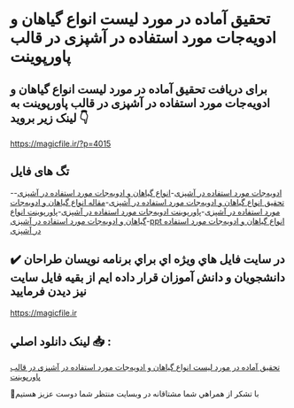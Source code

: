# تحقیق آماده در مورد لیست انواع گیاهان و ادویه‌جات مورد استفاده در آشپزی در قالب پاورپوینت

## برای دریافت تحقیق آماده در مورد لیست انواع گیاهان و ادویه‌جات مورد استفاده در آشپزی در قالب پاورپوینت به لینک زیر بروید 👇

https://magicfile.ir/?p=4015

## تگ های فایل

-[ادویه‌جات مورد استفاده در آشپزی](https://magicfile.ir/product/%d8%aa%d8%ad%d9%82%db%8c%d9%82-%d8%a7%d9%86%d9%88%d8%a7%d8%b9-%da%af%db%8c%d8%a7%d9%87%d8%a7%d9%86-%d9%88-%d8%a7%d8%af%d9%88%db%8c%d9%87%d8%ac%d8%a7%d8%aa-%d9%85%d9%88%d8%b1%d8%af-%d8%a7%d8%b3%d8%aa%d9%81%d8%a7%d8%af%d9%87-%d8%af%d8%b1-%d8%a2%d8%b4%d9%be%d8%b2%db%8c-%d8%af%d8%b1-%d9%be%d8%a7%d9%88%d8%b1%d9%be%d9%88%db%8c%d9%86%d8%aa/)-[انواع گیاهان و ادویه‌جات مورد استفاده در آشپزی](https://magicfile.ir/product/%d8%aa%d8%ad%d9%82%db%8c%d9%82-%d8%a7%d9%86%d9%88%d8%a7%d8%b9-%da%af%db%8c%d8%a7%d9%87%d8%a7%d9%86-%d9%88-%d8%a7%d8%af%d9%88%db%8c%d9%87%d8%ac%d8%a7%d8%aa-%d9%85%d9%88%d8%b1%d8%af-%d8%a7%d8%b3%d8%aa%d9%81%d8%a7%d8%af%d9%87-%d8%af%d8%b1-%d8%a2%d8%b4%d9%be%d8%b2%db%8c-%d8%af%d8%b1-%d9%be%d8%a7%d9%88%d8%b1%d9%be%d9%88%db%8c%d9%86%d8%aa/)-[تحقیق انواع گیاهان و ادویه‌جات مورد استفاده در آشپزی](https://magicfile.ir/product/%d8%aa%d8%ad%d9%82%db%8c%d9%82-%d8%a7%d9%86%d9%88%d8%a7%d8%b9-%da%af%db%8c%d8%a7%d9%87%d8%a7%d9%86-%d9%88-%d8%a7%d8%af%d9%88%db%8c%d9%87%d8%ac%d8%a7%d8%aa-%d9%85%d9%88%d8%b1%d8%af-%d8%a7%d8%b3%d8%aa%d9%81%d8%a7%d8%af%d9%87-%d8%af%d8%b1-%d8%a2%d8%b4%d9%be%d8%b2%db%8c-%d8%af%d8%b1-%d9%be%d8%a7%d9%88%d8%b1%d9%be%d9%88%db%8c%d9%86%d8%aa/)-[مقاله انواع گیاهان و ادویه‌جات مورد استفاده در آشپزی](https://magicfile.ir/product/%d8%aa%d8%ad%d9%82%db%8c%d9%82-%d8%a7%d9%86%d9%88%d8%a7%d8%b9-%da%af%db%8c%d8%a7%d9%87%d8%a7%d9%86-%d9%88-%d8%a7%d8%af%d9%88%db%8c%d9%87%d8%ac%d8%a7%d8%aa-%d9%85%d9%88%d8%b1%d8%af-%d8%a7%d8%b3%d8%aa%d9%81%d8%a7%d8%af%d9%87-%d8%af%d8%b1-%d8%a2%d8%b4%d9%be%d8%b2%db%8c-%d8%af%d8%b1-%d9%be%d8%a7%d9%88%d8%b1%d9%be%d9%88%db%8c%d9%86%d8%aa/)-[پاورپوینت ادویه‌جات مورد استفاده در آشپزی](https://magicfile.ir/product/%d8%aa%d8%ad%d9%82%db%8c%d9%82-%d8%a7%d9%86%d9%88%d8%a7%d8%b9-%da%af%db%8c%d8%a7%d9%87%d8%a7%d9%86-%d9%88-%d8%a7%d8%af%d9%88%db%8c%d9%87%d8%ac%d8%a7%d8%aa-%d9%85%d9%88%d8%b1%d8%af-%d8%a7%d8%b3%d8%aa%d9%81%d8%a7%d8%af%d9%87-%d8%af%d8%b1-%d8%a2%d8%b4%d9%be%d8%b2%db%8c-%d8%af%d8%b1-%d9%be%d8%a7%d9%88%d8%b1%d9%be%d9%88%db%8c%d9%86%d8%aa/)-[پاورپوینت انواع گیاهان و ادویه‌جات مورد استفاده در آشپزی](https://magicfile.ir/product/%d8%aa%d8%ad%d9%82%db%8c%d9%82-%d8%a7%d9%86%d9%88%d8%a7%d8%b9-%da%af%db%8c%d8%a7%d9%87%d8%a7%d9%86-%d9%88-%d8%a7%d8%af%d9%88%db%8c%d9%87%d8%ac%d8%a7%d8%aa-%d9%85%d9%88%d8%b1%d8%af-%d8%a7%d8%b3%d8%aa%d9%81%d8%a7%d8%af%d9%87-%d8%af%d8%b1-%d8%a2%d8%b4%d9%be%d8%b2%db%8c-%d8%af%d8%b1-%d9%be%d8%a7%d9%88%d8%b1%d9%be%d9%88%db%8c%d9%86%d8%aa/)-[ppt انواع گیاهان و ادویه‌جات مورد استفاده در آشپزی](https://magicfile.ir/product/%d8%aa%d8%ad%d9%82%db%8c%d9%82-%d8%a7%d9%86%d9%88%d8%a7%d8%b9-%da%af%db%8c%d8%a7%d9%87%d8%a7%d9%86-%d9%88-%d8%a7%d8%af%d9%88%db%8c%d9%87%d8%ac%d8%a7%d8%aa-%d9%85%d9%88%d8%b1%d8%af-%d8%a7%d8%b3%d8%aa%d9%81%d8%a7%d8%af%d9%87-%d8%af%d8%b1-%d8%a2%d8%b4%d9%be%d8%b2%db%8c-%d8%af%d8%b1-%d9%be%d8%a7%d9%88%d8%b1%d9%be%d9%88%db%8c%d9%86%d8%aa/)

## ✔️ در سايت فايل هاي ويژه اي براي برنامه نويسان طراحان دانشجويان و دانش آموزان قرار داده ايم از بقيه فايل سايت نيز ديدن فرماييد

https://magicfile.ir


## لينک دانلود اصلي 📥 :

[تحقیق آماده در مورد لیست انواع گیاهان و ادویه‌جات مورد استفاده در آشپزی در قالب پاورپوینت](https://magicfile.ir/product/%d8%aa%d8%ad%d9%82%db%8c%d9%82-%d8%a7%d9%86%d9%88%d8%a7%d8%b9-%da%af%db%8c%d8%a7%d9%87%d8%a7%d9%86-%d9%88-%d8%a7%d8%af%d9%88%db%8c%d9%87%d8%ac%d8%a7%d8%aa-%d9%85%d9%88%d8%b1%d8%af-%d8%a7%d8%b3%d8%aa%d9%81%d8%a7%d8%af%d9%87-%d8%af%d8%b1-%d8%a2%d8%b4%d9%be%d8%b2%db%8c-%d8%af%d8%b1-%d9%be%d8%a7%d9%88%d8%b1%d9%be%d9%88%db%8c%d9%86%d8%aa/) 


🙏با تشکر از همراهي شما مشتاقانه در وبسایت منتظر شما دوست عزیز هستیم

